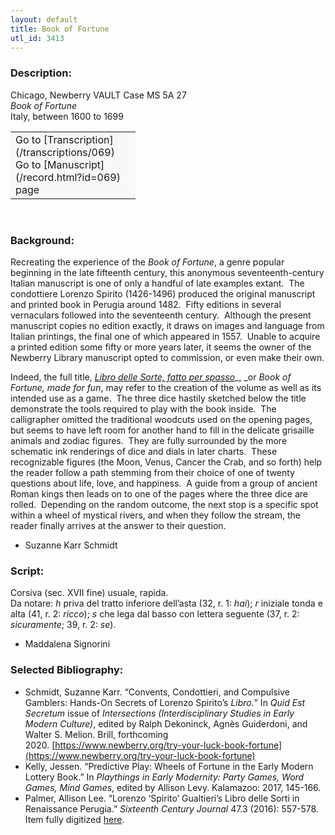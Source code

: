 ```yaml
---
layout: default
title: Book of Fortune
utl_id: 3413
---
```


### Description:

Chicago, Newberry VAULT Case MS 5A 27<br>
_Book of Fortune_<br>
Italy, between 1600 to 1699

<table border="0.5" cellpadding="1" cellspacing="1" style="width: 200px; background-color:#F8F8F8;"><tbody><tr><td>Go to [Transcription](/transcriptions/069)<br>
Go to [Manuscript](/record.html?id=069) page</td></tr></tbody></table> 

### Background:

Recreating the experience of the _Book of Fortune_, a genre popular beginning in the late fifteenth century, this anonymous seventeenth-century Italian manuscript is one of only a handful of late examples extant.  The condottiere Lorenzo Spirito (1426-1496) produced the original manuscript and printed book in Perugia around 1482.  Fifty editions in several vernaculars followed into the seventeenth century.  Although the present manuscript copies no edition exactly, it draws on images and language from Italian printings, the final one of which appeared in 1557.  Unable to acquire a printed edition some fifty or more years later, it seems the owner of the Newberry Library manuscript opted to commission, or even make their own.

Indeed, the full title, [_Libro delle Sorte, fatto per spasso_](http://collections.carli.illinois.edu/cdm/ref/collection/nby_dig/id/25603%20(Opens%20in%20a%20new%20window))_, _or _Book of Fortune, made for fun_, may refer to the creation of the volume as well as its intended use as a game.  The three dice hastily sketched below the title demonstrate the tools required to play with the book inside.  The calligrapher omitted the traditional woodcuts used on the opening pages, but seems to have left room for another hand to fill in the delicate grisaille animals and zodiac figures.  They are fully surrounded by the more schematic ink renderings of dice and dials in later charts.  These recognizable figures (the Moon, Venus, Cancer the Crab, and so forth) help the reader follow a path stemming from their choice of one of twenty questions about life, love, and happiness.  A guide from a group of ancient Roman kings then leads on to one of the pages where the three dice are rolled.  Depending on the random outcome, the next stop is a specific spot within a wheel of mystical rivers, and when they follow the stream, the reader finally arrives at the answer to their question.

- Suzanne Karr Schmidt

### Script:

Corsiva (sec. XVII fine) usuale, rapida.<br>
Da notare: _h_ priva del tratto inferiore dell’asta (32, r. 1: _hai_); _r_ iniziale tonda e alta (41, r. 2: _ricco_); _s_ che lega dal basso con lettera seguente (37, r. 2: _sicuramente_; 39, r. 2: _se_).<br>
- Maddalena Signorini

### Selected Bibliography:

- Schmidt, Suzanne Karr. “Convents, Condottieri, and Compulsive Gamblers: Hands-On Secrets of Lorenzo Spirito’s _Libro._” In _Quid Est Secretum_ issue of _Intersections (Interdisciplinary Studies in Early Modern Culture)_, edited by Ralph Dekoninck, Agnès Guiderdoni, and Walter S. Melion. Brill, forthcoming 2020. [https://www.newberry.org/try-your-luck-book-fortune](https://www.newberry.org/try-your-luck-book-fortune)<br>
- Kelly, Jessen. “Predictive Play: Wheels of Fortune in the Early Modern Lottery Book.” In _Playthings in Early Modernity: Party Games, Word Games, Mind Games_, edited by Allison Levy. Kalamazoo: 2017, 145-166.<br>
- Palmer, Allison Lee. “Lorenzo ‘Spirito’ Gualtieri’s Libro delle Sorti in Renaissance Perugia.” _Sixteenth Century Journal_ 47.3 (2016): 557-578.<br>
Item fully digitized [here](http://collections.carli.illinois.edu/cdm/ref/collection/nby_dig/id/25603). 

